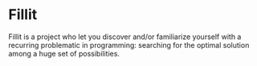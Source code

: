 # Fillit
Fillit is a project who let you discover and/or familiarize yourself with a recurring problematic in programming: searching for the optimal solution among a huge set of possibilities.
